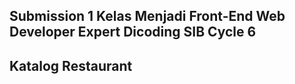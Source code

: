 ## Submission 1 Kelas Menjadi Front-End Web Developer Expert Dicoding SIB Cycle 6
## Katalog Restaurant
